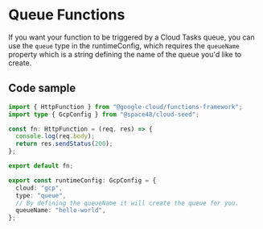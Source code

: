 # Queue Functions

If you want your function to be triggered by a Cloud Tasks queue, you can use the `queue` type in the runtimeConfig, which requires the `queueName` property which is a string defining the name of the queue you'd like to create.

## Code sample

```typescript
import { HttpFunction } from "@google-cloud/functions-framework";
import type { GcpConfig } from "@space48/cloud-seed";

const fn: HttpFunction = (req, res) => {
  console.log(req.body);
  return res.sendStatus(200);
};

export default fn;

export const runtimeConfig: GcpConfig = {
  cloud: "gcp",
  type: "queue",
  // By defining the queueName it will create the queue for you.
  queueName: "hello-world",
};
```
